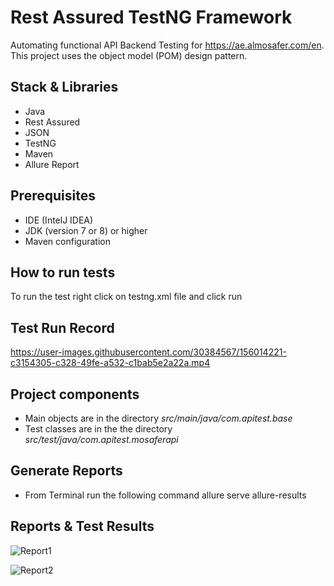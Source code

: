 # Rest Assured TestNG Framework
Automating functional API Backend Testing for https://ae.almosafer.com/en. This project uses the object model (POM) design pattern.

## Stack & Libraries
- Java
- Rest Assured
- JSON
- TestNG
- Maven
- Allure Report 

## Prerequisites
- IDE (IntelJ IDEA)
- JDK (version 7 or 8) or higher
- Maven configuration


## How to run tests

To run the test right click on testng.xml file and click run

## Test Run Record




https://user-images.githubusercontent.com/30384567/156014221-c3154305-c328-49fe-a532-c1bab5e2a22a.mp4





## Project components
- Main objects are in the directory *src/main/java/com.apitest.base*
- Test classes are in the the directory *src/test/java/com.apitest.mosaferapi*
  
## Generate Reports
- From Terminal run the following command  allure serve allure-results

## Reports & Test Results
  
  
![Report1](https://user-images.githubusercontent.com/30384567/154980984-84cb3ae4-9d27-44ab-932a-4d6ff36df827.png)
  
![Report2](https://user-images.githubusercontent.com/30384567/154981017-3d6820fc-54a2-4c8b-abcd-aefe09b2cd4d.png)

